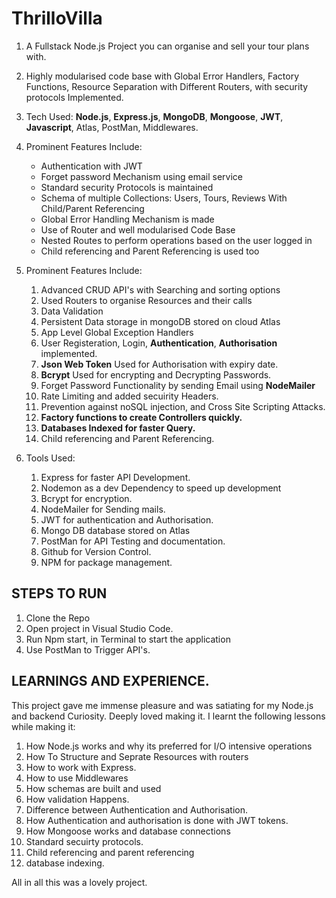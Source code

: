 # ThrilloVilla

1. A Fullstack Node.js Project you can organise and sell your tour plans with.

2. Highly modularised code base with Global Error Handlers, Factory Functions, Resource Separation with Different Routers, with security protocols Implemented.

2. Tech Used: **Node.js**, **Express.js**, **MongoDB**, **Mongoose**, **JWT**, **Javascript**, Atlas, PostMan, Middlewares.

3. Prominent Features Include: 
     - Authentication with JWT
     - Forget password Mechanism using email service
     - Standard security Protocols is maintained
     - Schema of multiple Collections: Users, Tours, Reviews With Child/Parent Referencing
     - Global Error Handling Mechanism is made
     - Use of Router and well modularised Code Base
     - Nested Routes to perform operations based on the user logged in
     - Child referencing and Parent Referencing is used too


3. Prominent Features Include: 

     1. Advanced CRUD API's with Searching and sorting options
     2. Used Routers to organise Resources and their calls
     2. Data Validation
     3. Persistent Data storage in mongoDB stored on cloud Atlas
     4. App Level Global Exception Handlers
     5. User Registeration, Login, **Authentication**, **Authorisation** implemented.
     6. **Json Web Token** Used for Authorisation with expiry date.
     7. **Bcrypt** Used for encrypting and Decrypting Passwords.
     8. Forget Password Functionality by sending Email using **NodeMailer**
     9. Rate Limiting and added secuirity Headers.
     10. Prevention against noSQL injection, and Cross Site Scripting Attacks.
     11. **Factory functions to create Controllers quickly.**
     12. **Databases Indexed for faster Query.**
     13. Child referencing and Parent Referencing.
     
5. Tools Used: 
    
    1. Express for faster API Development.
    2. Nodemon as a dev Dependency to speed up development
    3. Bcrypt for encryption.
    4. NodeMailer for Sending mails.
    5. JWT for authentication and Authorisation.
    6. Mongo DB database stored on Atlas
    7. PostMan for API Testing and documentation.
    8. Github for Version Control.
    9. NPM for package management.
    
 ## STEPS TO RUN
 
 1. Clone the Repo
 2. Open project in Visual Studio Code.
 3. Run Npm start, in Terminal to start the application
 4. Use PostMan to Trigger API's.
 
 ## LEARNINGS AND EXPERIENCE.
 
 This project gave me immense pleasure and was satiating for my Node.js and backend Curiosity. Deeply loved making it. I learnt the following lessons while making it: 
 
 1. How Node.js works and why its preferred for I/O intensive operations
 2. How To Structure and Seprate Resources with routers
 3. How to work with Express.
 4. How to use Middlewares
 5. How schemas are built and used
 6. How validation Happens.
 7. Difference between Authentication and Authorisation.
 8. How Authentication and authorisation is done with JWT tokens.
 9. How Mongoose works and database connections
 10. Standard secuirty protocols. 
 11. Child referencing and parent referencing
 12. database indexing.
 
 All in all this was a lovely project.

